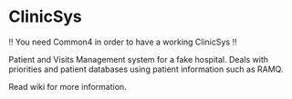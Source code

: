 # ClinicSys

!! You need Common4 in order to have a working ClinicSys !!

Patient and Visits Management system for a fake hospital. Deals with priorities and patient databases using patient information such as RAMQ.

Read wiki for more information.